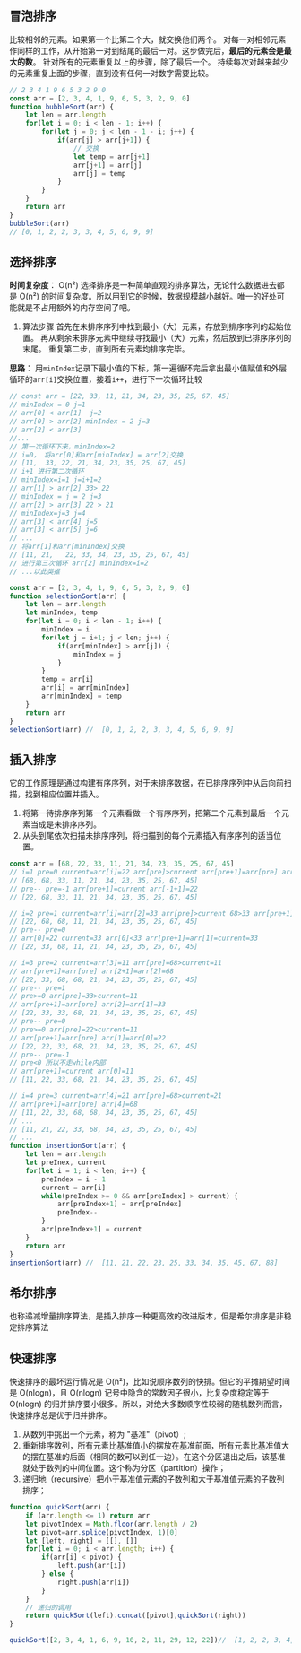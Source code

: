 ## 冒泡排序
比较相邻的元素。如果第一个比第二个大，就交换他们两个。
对每一对相邻元素作同样的工作，从开始第一对到结尾的最后一对。这步做完后，**最后的元素会是最大的数**。
针对所有的元素重复以上的步骤，除了最后一个。
持续每次对越来越少的元素重复上面的步骤，直到没有任何一对数字需要比较。
```js
// 2 3 4 1 9 6 5 3 2 9 0
const arr = [2, 3, 4, 1, 9, 6, 5, 3, 2, 9, 0]
function bubbleSort(arr) {
    let len = arr.length
    for(let i = 0; i < len - 1; i++) {
        for(let j = 0; j < len - 1 - i; j++) {
            if(arr[j] > arr[j+1]) {
                // 交换
                let temp = arr[j+1]
                arr[j+1] = arr[j]
                arr[j] = temp
            }
        }
    }
    return arr
}
bubbleSort(arr)
// [0, 1, 2, 2, 3, 3, 4, 5, 6, 9, 9]
```
## 选择排序
**时间复杂度**： O(n²) 
选择排序是一种简单直观的排序算法，无论什么数据进去都是 O(n²) 的时间复杂度。所以用到它的时候，数据规模越小越好。唯一的好处可能就是不占用额外的内存空间了吧。
1. 算法步骤
首先在未排序序列中找到最小（大）元素，存放到排序序列的起始位置。
再从剩余未排序元素中继续寻找最小（大）元素，然后放到已排序序列的末尾。
重复第二步，直到所有元素均排序完毕。

**思路**：
用`minIndex`记录下最小值的下标，第一遍循环完后拿出最小值赋值和外层循环的`arr[i]`交换位置，接着`i++`，进行下一次循环比较
```js
// const arr = [22, 33, 11, 21, 34, 23, 35, 25, 67, 45]
// minIndex = 0 j=1
// arr[0] < arr[1]  j=2
// arr[0] > arr[2] minIndex = 2 j=3
// arr[2] < arr[3]
//...
// 第一次循环下来，minIndex=2
// i=0， 将arr[0]和arr[minIndex] = arr[2]交换
// [11,  33, 22, 21, 34, 23, 35, 25, 67, 45]
// i+1 进行第二次循环
// minIndex=i=1 j=i+1=2
// arr[1] > arr[2] 33> 22
// minIndex = j = 2 j=3
// arr[2] > arr[3] 22 > 21
// minIndex=j=3 j=4
// arr[3] < arr[4] j=5
// arr[3] < arr[5] j=6
// ...
// 将arr[1]和arr[minIndex]交换
// [11, 21,   22, 33, 34, 23, 35, 25, 67, 45]
// 进行第三次循环 arr[2] minIndex=i=2
// ...以此类推

const arr = [2, 3, 4, 1, 9, 6, 5, 3, 2, 9, 0]
function selectionSort(arr) {
    let len = arr.length
    let minIndex, temp
    for(let i = 0; i < len - 1; i++) {
        minIndex = i
        for(let j = i+1; j < len; j++) {
            if(arr[minIndex] > arr[j]) {
                minIndex = j
            }
        }
        temp = arr[i]
        arr[i] = arr[minIndex]
        arr[minIndex] = temp
    }
    return arr
}
selectionSort(arr) //  [0, 1, 2, 2, 3, 3, 4, 5, 6, 9, 9]

```
## 插入排序
它的工作原理是通过构建有序序列，对于未排序数据，在已排序序列中从后向前扫描，找到相应位置并插入。
1. 将第一待排序序列第一个元素看做一个有序序列，把第二个元素到最后一个元素当成是未排序序列。
2. 从头到尾依次扫描未排序序列，将扫描到的每个元素插入有序序列的适当位置。

```js
const arr = [68, 22, 33, 11, 21, 34, 23, 35, 25, 67, 45]
// i=1 pre=0 current=arr[i]=22 arr[pre]>current arr[pre+1]=arr[pre] arr[0+1]=arr[0]=68
// [68, 68, 33, 11, 21, 34, 23, 35, 25, 67, 45]
// pre-- pre=-1 arr[pre+1]=current arr[-1+1]=22
// [22, 68, 33, 11, 21, 34, 23, 35, 25, 67, 45]

// i=2 pre=1 current=arr[i]=arr[2]=33 arr[pre]>current 68>33 arr[pre+1]=arr[pre] arr[1+1]=arr[1]=68
// [22, 68, 68, 11, 21, 34, 23, 35, 25, 67, 45]
// pre-- pre=0
// arr[0]=22 current=33 arr[0]<33 arr[pre+1]=arr[1]=current=33
// [22, 33, 68, 11, 21, 34, 23, 35, 25, 67, 45]

// i=3 pre=2 current=arr[3]=11 arr[pre]=68>current=11
// arr[pre+1]=arr[pre] arr[2+1]=arr[2]=68
// [22, 33, 68, 68, 21, 34, 23, 35, 25, 67, 45]
// pre-- pre=1
// pre>=0 arr[pre]=33>current=11
// arr[pre+1]=arr[pre] arr[2]=arr[1]=33
// [22, 33, 33, 68, 21, 34, 23, 35, 25, 67, 45]
// pre-- pre=0
// pre>=0 arr[pre]=22>current=11
// arr[pre+1]=arr[pre] arr[1]=arr[0]=22
// [22, 22, 33, 68, 21, 34, 23, 35, 25, 67, 45]
// pre-- pre=-1
// pre<0 所以不走while内部
// arr[pre+1]=current arr[0]=11
// [11, 22, 33, 68, 21, 34, 23, 35, 25, 67, 45]

// i=4 pre=3 current=arr[4]=21 arr[pre]=68>current=21
// arr[pre+1]=arr[pre] arr[4]=68
// [11, 22, 33, 68, 68, 34, 23, 35, 25, 67, 45]
// ...
// [11, 21, 22, 33, 68, 34, 23, 35, 25, 67, 45]
// ...
function insertionSort(arr) {
    let len = arr.length
    let preInex, current
    for(let i = 1; i < len; i++) {
        preIndex = i - 1
        current = arr[i]
        while(preIndex >= 0 && arr[preIndex] > current) {
            arr[preIndex+1] = arr[preIndex]
            preIndex--
        }
        arr[preIndex+1] = current
    }
    return arr
}
insertionSort(arr) //  [11, 21, 22, 23, 25, 33, 34, 35, 45, 67, 88]
```

## 希尔排序
也称递减增量排序算法，是插入排序一种更高效的改进版本，但是希尔排序是非稳定排序算法


## 快速排序
快速排序的最坏运行情况是 O(n²)，比如说顺序数列的快排。但它的平摊期望时间是 O(nlogn)，且 O(nlogn) 记号中隐含的常数因子很小，比复杂度稳定等于 O(nlogn) 的归并排序要小很多。所以，对绝大多数顺序性较弱的随机数列而言，快速排序总是优于归并排序。
1. 从数列中挑出一个元素，称为 "基准"（pivot）;
2. 重新排序数列，所有元素比基准值小的摆放在基准前面，所有元素比基准值大的摆在基准的后面（相同的数可以到任一边）。在这个分区退出之后，该基准就处于数列的中间位置。这个称为分区（partition）操作；
3. 递归地（recursive）把小于基准值元素的子数列和大于基准值元素的子数列排序；
```js
function quickSort(arr) {
    if (arr.length <= 1) return arr
    let pivotIndex = Math.floor(arr.length / 2)
    let pivot=arr.splice(pivotIndex, 1)[0]
    let [left, right] = [[], []]
    for(let i = 0; i < arr.length; i++) {
        if(arr[i] < pivot) {
            left.push(arr[i])
        } else {
            right.push(arr[i])
        }
    }
    // 递归的调用
    return quickSort(left).concat([pivot],quickSort(right))
}

quickSort([2, 3, 4, 1, 6, 9, 10, 2, 11, 29, 12, 22])//  [1, 2, 2, 3, 4, 6, 9, 10, 11, 12, 22, 29]
```